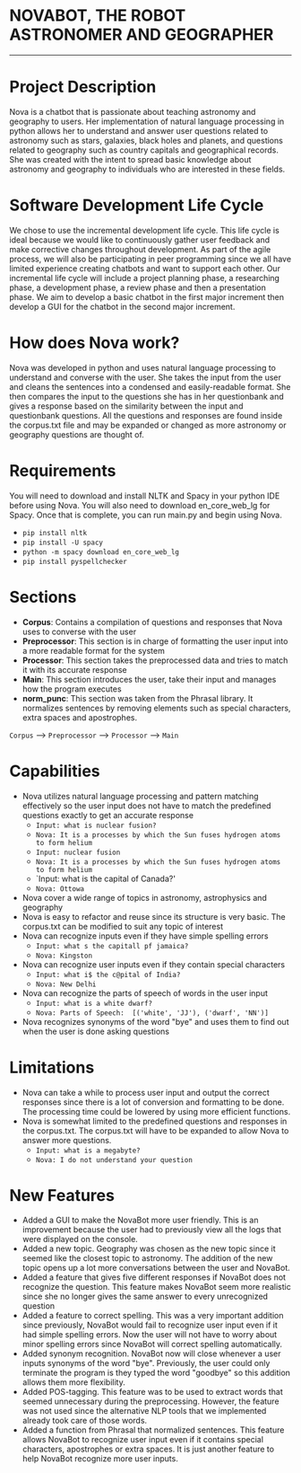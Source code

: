 # NOVABOT, THE ROBOT ASTRONOMER AND GEOGRAPHER
---

# Project Description

Nova is a chatbot that is passionate about teaching astronomy and geography to users. Her implementation of natural language processing in python allows her to understand and answer user questions related to astronomy such as stars, galaxies, black holes and planets, and questions related to geography such as country capitals and geographical records. She was created with the intent to spread basic knowledge about astronomy and geography to individuals who are interested in these fields. 

# Software Development Life Cycle

We chose to use the incremental development life cycle. This life cycle is ideal because we would like to continuously gather user feedback and make corrective changes throughout development. As part of the agile process, we will also be participating in peer programming since we all have limited experience creating chatbots and want to support each other. Our incremental life cycle will include a project planning phase, a researching phase, a development phase, a review phase and then a presentation phase. We aim to develop a basic chatbot in the first major increment then develop a GUI for the chatbot in the second major increment. 

# How does Nova work?

Nova was developed in python and uses natural language processing to understand and converse with the user. She takes the input from the user and cleans the sentences into a condensed and easily-readable format. She then compares the input to the questions she has in her questionbank and gives a response based on the similarity between the input and questionbank questions. All the questions and responses are found inside the corpus.txt file and may be expanded or changed as more astronomy or geography questions are thought of. 

# Requirements

You will need to download and install NLTK and Spacy in your python IDE before using Nova. You will also need to download en_core_web_lg for Spacy. Once that is complete, you can run main.py and begin using Nova. 

- `pip install nltk`
- `pip install -U spacy`
- `python -m spacy download en_core_web_lg`
- `pip install pyspellchecker`

# Sections

- **Corpus**: Contains a compilation of questions and responses that Nova uses to converse with the user
- **Preprocessor**: This section is in charge of formatting the user input into a more readable format for the system
- **Processor**: This section takes the preprocessed data and tries to match it with its accurate response
- **Main**: This section introduces the user, take their input and manages how the program executes 
- **norm_punc**: This section was taken from the Phrasal library. It normalizes sentences by removing elements such as special characters, extra spaces and apostrophes. 

`Corpus` --> `Preprocessor` --> `Processor` --> `Main`

# Capabilities

- Nova utilizes natural language processing and pattern matching effectively so the user input does not have to match the predefined questions exactly to get an accurate response
  - `Input: what is nuclear fusion?`
  - `Nova: It is a processes by which the Sun fuses hydrogen atoms to form helium`
  - `Input: nuclear fusion`
  - `Nova: It is a processes by which the Sun fuses hydrogen atoms to form helium`
  - `Input: what is the capital of Canada?'
  - `Nova: Ottowa`
- Nova cover a wide range of topics in astronomy, astrophysics and geography
- Nova is easy to refactor and reuse since its structure is very basic. The corpus.txt can be modified to suit any topic of interest
- Nova can recognize inputs even if they have simple spelling errors
  - `Input: what s the capitall pf jamaica?`
  - `Nova: Kingston`
- Nova can recognize user inputs even if they contain special characters 
  - `Input: what i$ the c@pital of India?`
  - `Nova: New Delhi`
- Nova can recognize the parts of speech of words in the user input
  - `Input: what is a white dwarf?`
  - `Nova: Parts of Speech:  [('white', 'JJ'), ('dwarf', 'NN')]`
- Nova recognizes synonyms of the word "bye" and uses them to find out when the user is done asking questions

# Limitations

- Nova can take a while to process user input and output the correct responses since there is a lot of conversion and formatting to be done. The processing time could be lowered by using more efficient functions.
- Nova is somewhat limited to the predefined questions and responses in the corpus.txt. The corpus.txt will have to be expanded to allow Nova to answer more questions.
  - `Input: what is a megabyte?`
  - `Nova: I do not understand your question`

# New Features 

- Added a GUI to make the NovaBot more user friendly. This is an improvement because the user had to previously view all the logs that were displayed on the console.
- Added a new topic. Geography was chosen as the new topic since it seemed like the closest topic to astronomy. The addition of the new topic opens up a lot more conversations between the user and NovaBot. 
- Added a feature that gives five different responses if NovaBot does not recognize the question. This feature makes NovaBot seem more realistic since she no longer gives the same answer to every unrecognized question
- Added a feature to correct spelling. This was a very important addition since previously, NovaBot would fail to recognize user input even if it had simple spelling errors. Now the user will not have to worry about minor spelling errors since NovaBot will correct spelling automatically.
- Added synonym recognition. NovaBot now will close whenever a user inputs synonyms of the word "bye". Previously, the user could only terminate the program is they typed the word "goodbye" so this addition allows them more flexibility.
- Added POS-tagging. This feature was to be used to extract words that seemed unnecessary during the preprocessing. However, the feature was not used since the alternative NLP tools that we implemented already took care of those words.
- Added a function from Phrasal that normalized sentences. This feature allows NovaBot to recognize user input even if it contains special characters, apostrophes or extra spaces. It is just another feature to help NovaBot recognize more user inputs.
